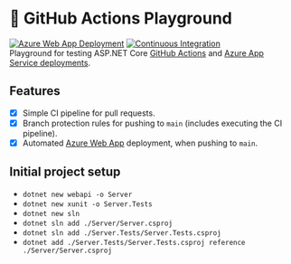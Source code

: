 # :wrench: GitHub Actions Playground
[![Azure Web App Deployment](https://github.com/philipp-meier/GitHubActionsPlayground/actions/workflows/azure-webapps-dotnet-core.yml/badge.svg?branch=main)](https://github.com/philipp-meier/GitHubActionsPlayground/actions/workflows/azure-webapps-dotnet-core.yml)
[![Continuous Integration](https://github.com/philipp-meier/GitHubActionsPlayground/actions/workflows/dotnet.yml/badge.svg)](https://github.com/philipp-meier/GitHubActionsPlayground/actions/workflows/dotnet.yml)  
Playground for testing ASP.NET Core [GitHub Actions](https://docs.github.com/en/actions) and [Azure App Service deployments](https://learn.microsoft.com/en-us/azure/app-service/deploy-github-actions).

## Features
- [x] Simple CI pipeline for pull requests.
- [x] Branch protection rules for pushing to `main` (includes executing the CI pipeline).
- [x] Automated [Azure Web App](https://azure.microsoft.com/en-us/products/app-service/web/) deployment, when pushing to `main`.

## Initial project setup
- `dotnet new webapi -o Server`
- `dotnet new xunit -o Server.Tests`
- `dotnet new sln`
- `dotnet sln add ./Server/Server.csproj`
- `dotnet sln add ./Server.Tests/Server.Tests.csproj`
- `dotnet add ./Server.Tests/Server.Tests.csproj reference ./Server/Server.csproj`